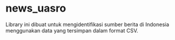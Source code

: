 # news_uasro
Library ini dibuat untuk mengidentifikasi sumber berita di Indonesia menggunakan data yang tersimpan dalam format CSV.
